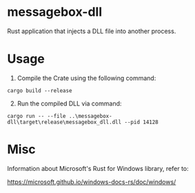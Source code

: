 # messagebox-dll

Rust application that injects a DLL file into another process.

# Usage

1. Compile the Crate using the following command:

```
cargo build --release
```

2. Run the compiled DLL via command:

```
cargo run -- --file ..\messagebox-dll\target\release\messagebox_dll.dll --pid 14128
```

# Misc

Information about Microsoft's Rust for Windows library, refer to:

https://microsoft.github.io/windows-docs-rs/doc/windows/
